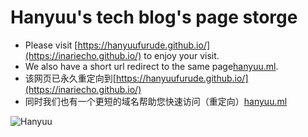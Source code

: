 # Hanyuu's tech blog's page storge
* Please visit [https://hanyuufurude.github.io/](https://inariecho.github.io/) to enjoy your visit.
* We also have a short url redirect to the same page[hanyuu.ml](https://hanyuu.ml).
* 该网页已永久重定向到[https://hanyuufurude.github.io/](https://inariecho.github.io/)
* 同时我们也有一个更短的域名帮助您快速访问（重定向）[hanyuu.ml](https://hanyuu.ml)


![Hanyuu](studyNotes/rm.png)
